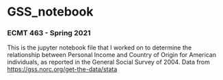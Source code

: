 # GSS_notebook
### ECMT 463 - Spring 2021

This is the jupyter notebook file that I worked on to determine the relationship between Personal Income and Country of Origin 
for American individuals, as reported in the General Social Survey of 2004. Data from https://gss.norc.org/get-the-data/stata
